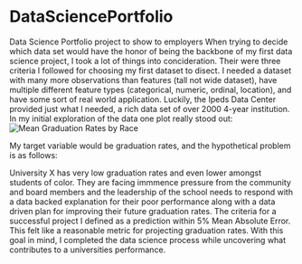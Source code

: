 # DataSciencePortfolio
Data Science Portfolio project to show to employers
When trying to decide which data set would have the honor of being the backbone of my first data science project, I took a lot of things into concideration. 
Their were three criteria I followed for choosing my first dataset to disect. I needed a dataset with many more observations than features (tall not wide dataset),
have multiple different feature types (categorical, numeric, ordinal, location), and have some sort of real world application. Luckily, the Ipeds Data Center provided
just what I needed, a rich data set of over 2000 4-year institution. In my initial exploration of the data one plot really stood out: 
![Mean Graduation Rates by Race]("https://github.com/robcamp-code/DataSciencePorfolio/blob/master/GraduationRates/Images/MeanGraduationRates.png?raw=true") 


My target variable would be graduation rates, and the hypothetical problem is as follows:

University X has very low graduation rates and even lower amongst students of color. They are facing immmence pressure from the community and board members and 
the leadership of the school needs to respond with a data backed explanation for their poor performance along with a data driven plan for improving their future 
graduation rates. The criteria for a successful project I defined as a prediction within 5% Mean Absolute Error. This felt like a reasonable metric for projecting 
graduation rates. With this goal in mind, I completed the data science process while uncovering what contributes to a universities performance.

